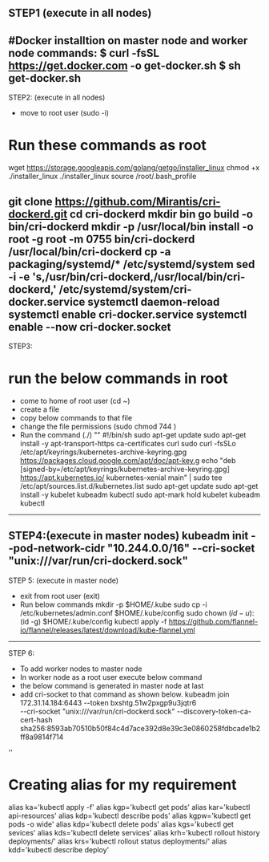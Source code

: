 STEP1 (execute in all nodes)
---
#Docker installtion on master node and worker node
commands:
$ curl -fsSL https://get.docker.com -o get-docker.sh
$ sh get-docker.sh
---
STEP2: (execute in all nodes)
* move to root user (sudo -i)
# Run these commands as root
wget https://storage.googleapis.com/golang/getgo/installer_linux
chmod +x ./installer_linux
./installer_linux
source /root/.bash_profile

git clone https://github.com/Mirantis/cri-dockerd.git
cd cri-dockerd
mkdir bin
go build -o bin/cri-dockerd
mkdir -p /usr/local/bin
install -o root -g root -m 0755 bin/cri-dockerd /usr/local/bin/cri-dockerd
cp -a packaging/systemd/* /etc/systemd/system
sed -i -e 's,/usr/bin/cri-dockerd,/usr/local/bin/cri-dockerd,' /etc/systemd/system/cri-docker.service
systemctl daemon-reload
systemctl enable cri-docker.service
systemctl enable --now cri-docker.socket
---
STEP3:
# run the below commands in root 
* come to home of root user (cd ~)
* create a file 
* copy below commands to that file
* change the file permissions (sudo chmod 744 <file name>)
* Run the command (./<file name>)
""
#!/bin/sh
sudo apt-get update
sudo apt-get install -y apt-transport-https ca-certificates curl
sudo curl -fsSLo /etc/apt/keyrings/kubernetes-archive-keyring.gpg https://packages.cloud.google.com/apt/doc/apt-key.g
echo "deb [signed-by=/etc/apt/keyrings/kubernetes-archive-keyring.gpg] https://apt.kubernetes.io/ kubernetes-xenial main" | sudo tee /etc/apt/sources.list.d/kubernetes.list
sudo apt-get update
sudo apt-get install -y kubelet kubeadm kubectl
sudo apt-mark hold kubelet kubeadm kubectl
---
STEP4:(execute in master nodes)
kubeadm init --pod-network-cidr "10.244.0.0/16" --cri-socket "unix:///var/run/cri-dockerd.sock"
---
STEP 5: (execute in master node)
* exit from root user (exit)
* Run below commands 
mkdir -p $HOME/.kube
sudo cp -i /etc/kubernetes/admin.conf $HOME/.kube/config
sudo chown $(id -u):$(id -g) $HOME/.kube/config
kubectl apply -f https://github.com/flannel-io/flannel/releases/latest/download/kube-flannel.yml
---
STEP 6: 
* To add worker nodes to master node
* In worker node as a root user execute below command
* the below command is generated in master node at last 
* add cri-socket to that command as shown below.
kubeadm join 172.31.14.184:6443 --token bxshtg.51w2pxgp9u3jqtr6 \
--cri-socket "unix:///var/run/cri-dockerd.sock" --discovery-token-ca-cert-hash sha256:8593ab70510b50f84c4d7ace392d8e39c3e0860258fdbcade1b2ff8a9814f714




''
# Creating alias for my requirement
alias ka='kubectl apply -f'
alias kgp='kubectl get pods'
alias kar='kubectl api-resources'
alias kdp='kubectl describe pods'
alias kgpw='kubectl get pods -o wide'
alias kdp='kubectl delete pods'
alias kgs='kubectl get sevices'
alias kds='kubectl delete services'
alias krh='kubectl rollout history deployments/'
alias krs='kubectl rollout status deployments/'
alias kdd='kubectl describe deploy'